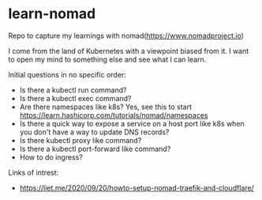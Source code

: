 # learn-nomad
Repo to capture my learnings with nomad(https://www.nomadproject.io)

I come from the land of Kubernetes with a viewpoint biased from it. I want to open my mind to something else and see what I can learn.

Initial questions in no specific order:

* Is there a kubectl run command?
* Is there a kubectl exec command?
* Are there namespaces like k8s? Yes, see this to start https://learn.hashicorp.com/tutorials/nomad/namespaces
* Is there a quick way to expose a service on a host port like k8s when you don't have a way to update DNS records?
* Is there kubectl proxy like command?
* Is there a kubectl port-forward like command?
* How to do ingress?
  

Links of intrest:

* https://liet.me/2020/09/20/howto-setup-nomad-traefik-and-cloudflare/